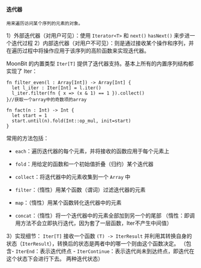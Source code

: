#### 迭代器
	用来遍历访问某个序列的元素的对象。
1）外部迭代器（对用户可见）：使用 `Iterator<T>` 和 `next()` `hasNext()` 来步进一个迭代过程
2）内部迭代器（对用户不可见）：则是通过接收某个操作和序列，并在遍历过程中将操作应用于该序列的高阶函数来实现迭代器。

MoonBit 的内置类型 `Iter[T]` 提供了迭代器支持。基本上所有的内置序列结构都实现了 Iter：
```
fn filter_even(l : Array[Int]) -> Array[Int] {
  let l_iter : Iter[Int] = l.iter()
  l_iter.filter(fn { x => (x & 1) == 1 }).collect()
}//获取一个array中的奇数项的array

fn fact(n : Int) -> Int {
  let start = 1
  start.until(n).fold(Int::op_mul, init=start)
}

```
常用的方法包括：

- `each`：遍历迭代器的每个元素，并将接收的函数应用于每个元素上
    
- `fold`：用给定的函数和一个初始值折叠（归约）某个迭代器
    
- `collect`：将迭代器中的元素收集到一个 `Array` 中
    
- `filter`：（惰性）用某个函数（谓词）过滤迭代器的元素
    
- `map`：（惰性）用某个函数转化迭代器中的元素
    
- `concat`：（惰性）将一个迭代器中的元素全部加到另一个的尾部
（惰性：即调用方法不会立即执行迭代，因为套了一层函数，Iter不产生中间值）

3）实现细节：
`Iter[T]` 接收一个函数 `(T) -> IterResult` 并利用其转换自身的状态（`IterResult`），转换后的状态是两者中的哪一个则由这个函数决定。
（包含- `IterEnd`：表示迭代终点
       - `IterContinue`：表示迭代尚未到达终点，即迭代在这个状态下会进行下去。
       两种迭代状态）